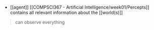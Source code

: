- [[agent]] [[COMPSCI367 - Artificial Intelligence/week01/Percepts]] contains all relevant information about the [[world(s)]]

>can observe everything